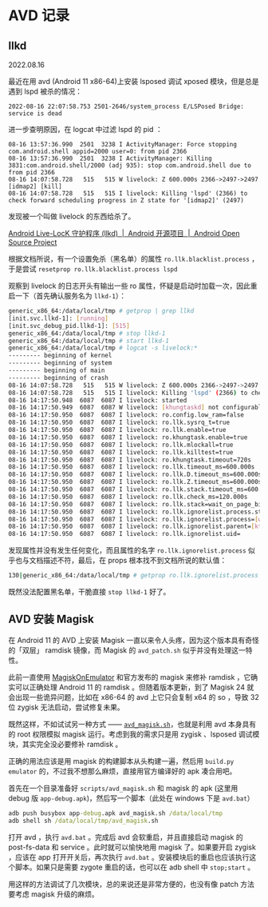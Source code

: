 # AVD 记录

## llkd

2022.08.16

最近在用 avd (Android 11 x86-64)上安装 lsposed 调试 xposed 模块，但是总是遇到 lspd 被杀的情况：

```log
2022-08-16 22:07:58.753 2501-2646/system_process E/LSPosed Bridge: service is dead
```

进一步查明原因，在 logcat 中过滤 lspd 的 pid ：

```log
08-16 13:57:36.990  2501  3238 I ActivityManager: Force stopping com.android.shell appid=2000 user=0: from pid 2366
08-16 13:57:36.990  2501  3238 I ActivityManager: Killing 3831:com.android.shell/2000 (adj 935): stop com.android.shell due to from pid 2366
08-16 14:07:58.728   515   515 W livelock: Z 600.000s 2366->2497->2497 [idmap2] [kill]
08-16 14:07:58.728   515   515 I livelock: Killing 'lspd' (2366) to check forward scheduling progress in Z state for '[idmap2]' (2497)
```

发现被一个叫做 livelock 的东西给杀了。

[Android Live-LocK 守护程序 (llkd)  |  Android 开源项目  |  Android Open Source Project](https://source.android.com/devices/architecture/kernel/llkd#coverage)

根据文档所说，有一个设置免杀（黑名单）的属性 `ro.llk.blacklist.process` ，于是尝试 `resetprop ro.llk.blacklist.process lspd`

观察到 livelock 的日志开头有输出一些 ro 属性，怀疑是启动时加载一次，因此重启一下（首先确认服务名为 `llkd-1`）：

```sh
generic_x86_64:/data/local/tmp # getprop | grep llkd
[init.svc.llkd-1]: [running]
[init.svc_debug_pid.llkd-1]: [515]
generic_x86_64:/data/local/tmp # stop llkd-1
generic_x86_64:/data/local/tmp # start llkd-1
generic_x86_64:/data/local/tmp # logcat -s livelock:*
--------- beginning of kernel
--------- beginning of system
--------- beginning of main
--------- beginning of crash
08-16 14:07:58.728   515   515 W livelock: Z 600.000s 2366->2497->2497 [idmap2] [kill]
08-16 14:07:58.728   515   515 I livelock: Killing 'lspd' (2366) to check forward scheduling progress in Z state for '[idmap2]' (2497)
08-16 14:17:50.948  6087  6087 I livelock: started
08-16 14:17:50.949  6087  6087 W livelock: [khungtaskd] not configurable
08-16 14:17:50.950  6087  6087 I livelock: ro.config.low_ram=false
08-16 14:17:50.950  6087  6087 I livelock: ro.llk.sysrq_t=true
08-16 14:17:50.950  6087  6087 I livelock: ro.llk.enable=true
08-16 14:17:50.950  6087  6087 I livelock: ro.khungtask.enable=true
08-16 14:17:50.950  6087  6087 I livelock: ro.llk.mlockall=true
08-16 14:17:50.950  6087  6087 I livelock: ro.llk.killtest=true
08-16 14:17:50.950  6087  6087 I livelock: ro.khungtask.timeout=720s
08-16 14:17:50.950  6087  6087 I livelock: ro.llk.timeout_ms=600.000s
08-16 14:17:50.950  6087  6087 I livelock: ro.llk.D.timeout_ms=600.000s
08-16 14:17:50.950  6087  6087 I livelock: ro.llk.Z.timeout_ms=600.000s
08-16 14:17:50.950  6087  6087 I livelock: ro.llk.stack.timeout_ms=600.000s
08-16 14:17:50.950  6087  6087 I livelock: ro.llk.check_ms=120.000s
08-16 14:17:50.950  6087  6087 I livelock: ro.llk.stack=wait_on_page_bit_killable,bit_wait_io,__get_user_pages,cma_alloc
08-16 14:17:50.950  6087  6087 I livelock: ro.llk.ignorelist.process.stack=llkd,lmkd.llkd,apexd,ueventd,keystore,init
08-16 14:17:50.950  6087  6087 I livelock: ro.llk.ignorelist.process=[watchdog/3],[watchdog/2],[watchdog/1],[watchdogd/0],2,6087,[watchdogd],llkd,lmkd,[khungtaskd],[kthreadd],init,watchdogd,1,0
08-16 14:17:50.950  6087  6087 I livelock: ro.llk.ignorelist.parent=[kthreadd],2,0,adbd&[setsid]
08-16 14:17:50.950  6087  6087 I livelock: ro.llk.ignorelist.uid=
```

发现属性并没有发生任何变化，而且属性的名字 `ro.llk.ignorelist.process` 似乎也与文档描述不符，最后，在 props 根本找不到文档所说的默认值：

```sh
130|generic_x86_64:/data/local/tmp # getprop ro.llk.ignorelist.process

```

既然没法配置黑名单，干脆直接 `stop llkd-1` 好了。

## AVD 安装 Magisk

在 Android 11 的 AVD 上安装 Magisk 一直以来令人头疼，因为这个版本具有奇怪的「双层」 ramdisk 镜像，而 Magisk 的 `avd_patch.sh` 似乎并没有处理这一特性。

此前一直使用 [MagiskOnEmulator](https://github.com/shakalaca/MagiskOnEmulator) 和官方发布的 magisk 来修补 ramdisk ，它确实可以正确处理 Android 11 的 ramdisk 。但随着版本更新，到了 Magisk 24 就会出现一些诡异问题，比如在 x86-64 的 avd 上它只会复制 x64 的 so ，导致 32 位 zygisk 无法启动，尝试修复未果。

既然这样，不如试试另一种方式 —— [`avd_magisk.sh`](https://github.com/topjohnwu/Magisk/blob/c2f96975cef433a67dc036fdd6ea3736f69d6763/scripts/avd_magisk.sh)，也就是利用 avd 本身具有的 root 权限模拟 magisk 运行。考虑到我的需求只是用 zygisk 、lsposed 调试模块，其实完全没必要修补 ramdisk 。

正确的用法应该是用 magisk 的构建脚本从头构建一遍，然后用 `build.py emulator` 的，不过我不想那么麻烦，直接用官方编译好的 apk 凑合用吧。

首先在一个目录准备好 `scripts/avd_magisk.sh` 和 magisk 的 apk (这里用 debug 版 `app-debug.apk`)，然后写一个脚本（此处在 windows 下是 `avd.bat`）

```bat
adb push busybox app-debug.apk avd_magisk.sh /data/local/tmp
adb shell sh /data/local/tmp/avd_magisk.sh
```

打开 avd ，执行 `avd.bat` 。完成后 avd 会软重启，并且直接启动 magisk 的 post-fs-data 和 service 。此时就可以愉快地用 magisk 了。如果要开启 zygisk ，应该在 app 打开开关后，再次执行 `avd.bat` 。安装模块后的重启也应该执行这个脚本。如果只是需要 zygote 重启的话，也可以在 adb shell 中 `stop;start` 。

用这样的方法调试了几次模块，总的来说还是非常方便的，也没有像 patch 方法要考虑 magisk 升级的麻烦。
